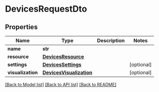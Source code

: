 # DevicesRequestDto

## Properties
Name | Type | Description | Notes
------------ | ------------- | ------------- | -------------
**name** | **str** |  | 
**resource** | [**DevicesResource**](DevicesResource.md) |  | 
**settings** | [**DevicesSettings**](DevicesSettings.md) |  | [optional] 
**visualization** | [**DevicesVisualization**](DevicesVisualization.md) |  | [optional] 

[[Back to Model list]](../README.md#documentation-for-models) [[Back to API list]](../README.md#documentation-for-api-endpoints) [[Back to README]](../README.md)

